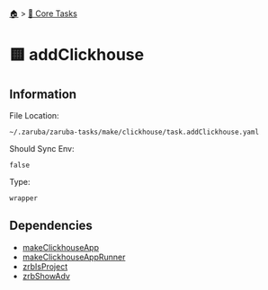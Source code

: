 <!--startTocHeader-->
[🏠](../README.md) > [🥝 Core Tasks](README.md)
# 🟨 addClickhouse
<!--endTocHeader-->

## Information

File Location:

    ~/.zaruba/zaruba-tasks/make/clickhouse/task.addClickhouse.yaml

Should Sync Env:

    false

Type:

    wrapper


## Dependencies

* [makeClickhouseApp](make-clickhouse-app.md)
* [makeClickhouseAppRunner](make-clickhouse-app-runner.md)
* [zrbIsProject](zrb-is-project.md)
* [zrbShowAdv](zrb-show-adv.md)
